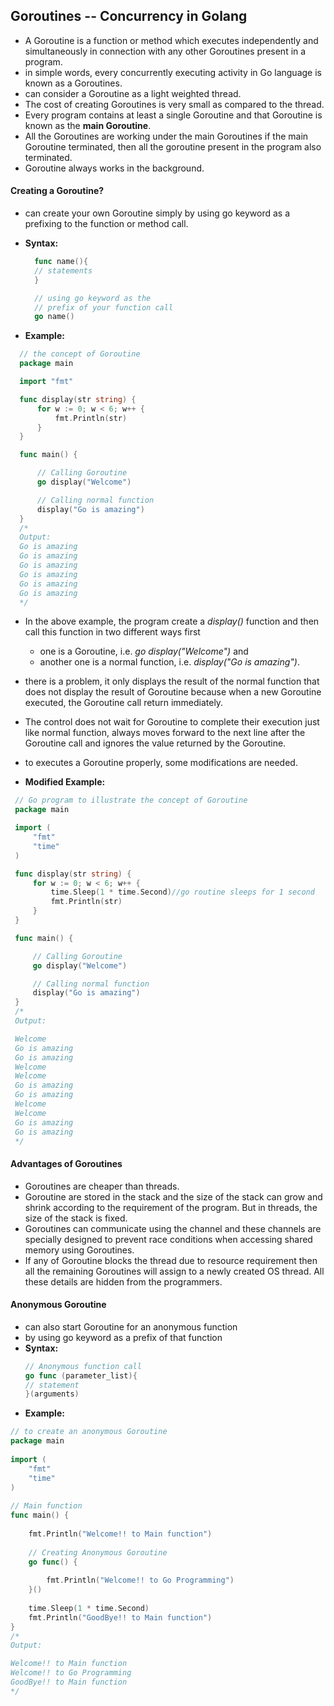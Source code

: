 ## Goroutines -- Concurrency in Golang

- A Goroutine is a function or method which executes independently and simultaneously in connection with any other Goroutines present in a program. 
- in simple words, every concurrently executing activity in Go language is known as a Goroutines.
- can consider a Goroutine as a light weighted thread. 
- The cost of creating Goroutines is very small as compared to the thread. 
- Every program contains at least a single Goroutine and that Goroutine is known as the **main Goroutine**. 
- All the Goroutines are working under the main Goroutines if the main Goroutine terminated, then all the goroutine present in the program also terminated. 
- Goroutine always works in the background.

#### Creating a Goroutine?
- can create your own Goroutine simply by using go keyword as a prefixing to the function or method call.
- **Syntax:**
    ```go
      func name(){
      // statements
      }

      // using go keyword as the
      // prefix of your function call
      go name()
    ```
    
- **Example:**

```go 
  // the concept of Goroutine
  package main

  import "fmt"

  func display(str string) {
      for w := 0; w < 6; w++ {
          fmt.Println(str)
      }
  }

  func main() {

      // Calling Goroutine
      go display("Welcome")

      // Calling normal function
      display("Go is amazing")
  }
  /*
  Output:
  Go is amazing
  Go is amazing
  Go is amazing
  Go is amazing
  Go is amazing
  Go is amazing
  */
````
- In the above example, the program  create a *display()* function and then call this function in two different ways first 
	- one is a Goroutine, i.e. *go display("Welcome")* and 
	- another one is a normal function, i.e. *display("Go is amazing")*. 
- there is a problem, it only displays the result of the normal function that does not display the result of Goroutine because when a new Goroutine executed, the Goroutine call return immediately. 
- The control does not wait for Goroutine to complete their execution just like normal function, always moves forward to the next line after the Goroutine call and ignores the value returned by the Goroutine. 
- to executes a Goroutine properly, some modifications are needed.

- **Modified Example:**
 ```go
  // Go program to illustrate the concept of Goroutine
  package main

  import (
      "fmt"
      "time"
  )

  func display(str string) {
      for w := 0; w < 6; w++ {
          time.Sleep(1 * time.Second)//go routine sleeps for 1 second
          fmt.Println(str)
      }
  }

  func main() {

      // Calling Goroutine
      go display("Welcome")

      // Calling normal function
      display("Go is amazing")
  }
  /*
  Output:

  Welcome
  Go is amazing
  Go is amazing
  Welcome
  Welcome
  Go is amazing
  Go is amazing
  Welcome
  Welcome
  Go is amazing
  Go is amazing
  */
```

#### Advantages of Goroutines

-   Goroutines are cheaper than threads.
-   Goroutine are stored in the stack and the size of the stack can grow and shrink according to the requirement of the program. But in threads, the size of the stack is fixed.
-   Goroutines can communicate using the channel and these channels are specially designed to prevent race conditions when accessing shared memory using Goroutines.
-    If any of Goroutine blocks the thread due to resource requirement then all the remaining Goroutines will assign to a newly created OS thread. All these details are hidden from the programmers.

#### Anonymous Goroutine

- can also start Goroutine for an anonymous function 
- by using go keyword as a prefix of that function 
- **Syntax:**
	```go
    // Anonymous function call
    go func (parameter_list){
    // statement
    }(arguments)
	```    
- **Example:**
```go
// to create an anonymous Goroutine
package main
  
import (
    "fmt"
    "time"
)
  
// Main function
func main() {
  
    fmt.Println("Welcome!! to Main function")
  
    // Creating Anonymous Goroutine
    go func() {
  
        fmt.Println("Welcome!! to Go Programming")
    }()
  
    time.Sleep(1 * time.Second)
    fmt.Println("GoodBye!! to Main function")
}
/*
Output:

Welcome!! to Main function
Welcome!! to Go Programming
GoodBye!! to Main function
*/
